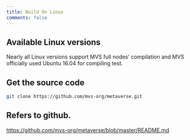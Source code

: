 ```yaml
---
title: Build On Linux
comments: false
---
```


## Available Linux versions
Nearly all Linux versions support MVS full nodes’ compilation and MVS officially used Ubuntu 16.04 for compiling test.

## Get the source code
```bash
git clone https://github.com/mvs-org/metaverse.git
```

## Refers to github.
<https://github.com/mvs-org/metaverse/blob/master/README.md>
